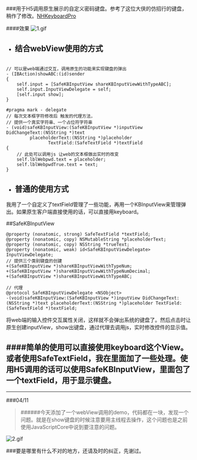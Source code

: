 ###用于H5调用原生展示的自定义密码键盘。参考了这位大侠的仿招行的键盘，稍作了修改。[NHKeyboardPro](https://github.com/iFindTA/NHKeyboardPro)


####效果
![1.gif](http://upload-images.jianshu.io/upload_images/810907-d1f4a2fc1dce81e5.gif?imageMogr2/auto-orient/strip)

* ## 结合webView使用的方式

```objc

// 可以是web端通过交互，调用原生的功能来实现键盘的弹出
- (IBAction)showABC:(id)sender
{
    self.input = [SafeKBInputView shareKBInputViewWithTypeABC];
    self.input.InputViewDelegate = self;
    [self.input show];
}

#pragma mark - delegate
// 每次文本框字符修改后 触发的代理方法，
// 提供一个真实字符串、一个占位符字符串
- (void)safeKBInputView:(SafeKBInputView *)inputView 			DidChangeText:(NSString *)text 
		 placeholderText:(NSString *)placeholder 
				TextField:(SafeTextField *)textField
{
	// 此处可以调用js 让web的文本框做出实时的改变
    self.lblWebpwd.text = placeholder;
    self.lblWebpwdTrue.text = text;
}

```

* ## 普通的使用方式
我用了一个自定义了textField管理了一些功能，再用一个KBInputView来管理弹出。如果原生客户端直接使用的话，可以直接用keyboard。

##SafeKBInputView
```objc
@property (nonatomic, strong) SafeTextField *textField;
@property (nonatomic, copy) NSMutableString *placeholderText;
@property (nonatomic, copy) NSString *trueText;
@property (nonatomic, weak) id<SafeKBInputViewDelegate> InputViewDelegate;
// 提供三个类别键盘的创建
+(SafeKBInputView *)shareKBInputViewWithTypeNum;
+(SafeKBInputView *)shareKBInputViewWithTypeNumDecimal;
+(SafeKBInputView *)shareKBInputViewWithTypeABC;

// 代理
@protocol SafeKBInputViewDelegate <NSObject>
-(void)safeKBInputView:(SafeKBInputView *)inputView DidChangeText:(NSString *)text placeholderText:(NSString *)placeholder TextField:(SafeTextField *)textField;

```
将web端的输入控件交互属性关闭，这样就不会弹出系统的键盘了。然后点击时让原生创建inputView，show出键盘，通过代理去调用js，实时修改控件的显示值。


####简单的使用可以直接使用keyboard这个View。或者使用SafeTextField，我在里面加了一些处理。使用H5调用的话可以使用SafeKBInputView，里面包了一个textField，用于显示键盘。
---------

---

###04/11
> ######今天添加了一个webView调用的demo，代码都在一块，发现一个问题。就是在show键盘的时候注意要用主线程去操作，这个问题也是之前使用JavaScriptCore中说到要注意的问题。

![2.gif](http://upload-images.jianshu.io/upload_images/810907-446268d8bb461e51.gif?imageMogr2/auto-orient/strip)



###要是哪里有什么不对的地方，还请及时的纠正，先谢过。